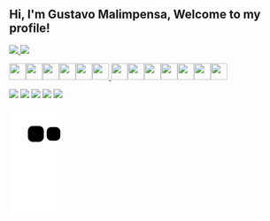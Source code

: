 ## Hi, I'm Gustavo Malimpensa, Welcome to my profile!

<div>
<a href="https://github.com/GustavoMalimpensa">
<img height="180em" src="https://github-readme-stats.vercel.app/api?username=GustavoMalimpensa&show_icons=true&theme=dracula&include_all_commits=true&count_private=true"/> 
<img height="180em" src="https://github-readme-stats.vercel.app/api/top-langs/?username=GustavoMalimpensa&layout=compact&langs_count=7&theme=dracula"/>
</div>
  
<img src="https://cdn.jsdelivr.net/gh/devicons/devicon/icons/css3/css3-original.svg" width="30" height="30" /><img src="https://cdn.jsdelivr.net/gh/devicons/devicon/icons/html5/html5-original.svg" width="30" height="30" /><img src="https://cdn.jsdelivr.net/gh/devicons/devicon/icons/python/python-original.svg"  width="30" height="30"/><img src="https://cdn.jsdelivr.net/gh/devicons/devicon/icons/nodejs/nodejs-plain.svg" width="30" height="30" /><img src="https://cdn.jsdelivr.net/gh/devicons/devicon/icons/express/express-original.svg" width="30" height="30" /><img src="https://cdn.jsdelivr.net/gh/devicons/devicon/icons/docker/docker-original.svg" width="30" height="30" />
<img src="https://cdn.jsdelivr.net/gh/devicons/devicon/icons/git/git-original.svg" width="30" height="30" /><img src="https://cdn.jsdelivr.net/gh/devicons/devicon/icons/angularjs/angularjs-plain.svg" width="30" height="30"/><img src="https://cdn.jsdelivr.net/gh/devicons/devicon/icons/bootstrap/bootstrap-original.svg" width="30" height="30"/><img src="https://cdn.jsdelivr.net/gh/devicons/devicon/icons/tailwindcss/tailwindcss-plain.svg" width="30" height="30"/><img src="https://cdn.jsdelivr.net/gh/devicons/devicon/icons/postgresql/postgresql-original.svg" width="30" height="30"/><img src="https://cdn.jsdelivr.net/gh/devicons/devicon/icons/typescript/typescript-original.svg" width="30" height="30"/><img src="https://cdn.jsdelivr.net/gh/devicons/devicon/icons/react/react-original.svg" width="30" height="30"/>

    
<div>
<a href="https://discord.com/channels/gumalimpensa#8691" target="_blank"><img src="https://img.shields.io/badge/-discord-%230067C5?style=for-the-badge&logo=discord&logoColor=white" target="_blank"></a>
<a href="https://instagram.com/gustavo_malimpensa/" target="_blank"><img src="https://img.shields.io/badge/-Instagram-%23E4405F?style=for-the-badge&logo=instagram&logoColor=white" target="_blank"></a>
<a href="https://www.twitch.tv/gumalimpensa" target="_blank"><img src="https://img.shields.io/badge/Twitch-9146FF?style=for-the-badge&logo=twitch&logoColor=white" target="_blank"></a>
<a href = "mailto:gumalimpensa@gmail.com"><img src="https://img.shields.io/badge/Gmail-D14836?style=for-the-badge&logo=gmail&logoColor=white" target="_blank"></a>
<a href="https://www.linkedin.com/in/gustavo-malimpensa" target="_blank"><img src="https://img.shields.io/badge/-LinkedIn-%230077B5?style=for-the-badge&logo=linkedin&logoColor=white" target="_blank"></a>   
</div>
  
![Snake animation](https://github.com/GustavoMalimpensa/GustavoMalimpensa/blob/output/github-contribution-grid-snake.svg) 
